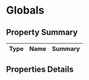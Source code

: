 #  Globals


## Property Summary

| Type                                                  | Name                    | Summary                                                                                                           |
| ----------------------------------------------------- | ----------------------- | ----------------------------------------------------------------------------------------------------------------- |

## Properties Details


